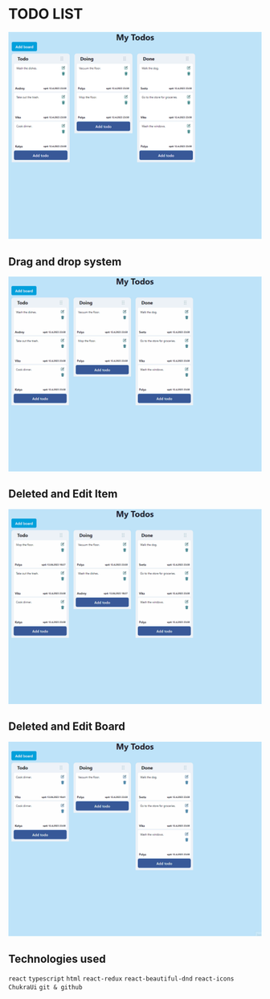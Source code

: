 # TODO LIST

![todolist](./src/assets/todos.png)

## Drag and drop system

![drag and drop](./src/assets/drug-and-drop.gif)

## Deleted and Edit Item

![edit item](./src/assets/change-item.gif)

## Deleted and Edit Board

![edit item](./src/assets/change-board.gif)

## Technologies used

`react`
`typescript`
`html`
`react-redux`
`react-beautiful-dnd`
`react-icons`
`ChukraUi`
`git & github`
